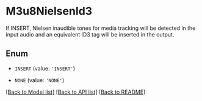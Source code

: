 # M3u8NielsenId3

If INSERT, Nielsen inaudible tones for media tracking will be detected in the input audio and an equivalent ID3 tag will be inserted in the output.

## Enum

* `INSERT` (value: `'INSERT'`)

* `NONE` (value: `'NONE'`)

[[Back to Model list]](../README.md#documentation-for-models) [[Back to API list]](../README.md#documentation-for-api-endpoints) [[Back to README]](../README.md)



